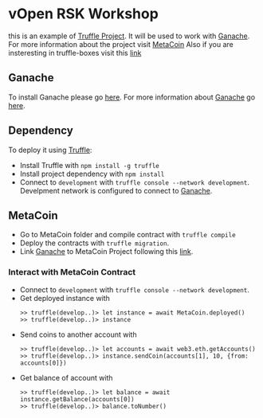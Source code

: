 # vOpen RSK Workshop

this is an example of [Truffle Project](https://www.trufflesuite.com/). It will be used to work with [Ganache](https://www.trufflesuite.com/ganache).
For more information about the project visit [MetaCoin](https://github.com/truffle-box/metacoin-box.) Also if you are insteresting in truffle-boxes visit this [link](https://www.trufflesuite.com/boxes) 

## Ganache
To install Ganache please go [here](https://www.trufflesuite.com/ganache). For more information about [Ganache](https://www.trufflesuite.com/ganache) go [here](https://www.trufflesuite.com/docs/ganache/quickstart).

## Dependency
To deploy it using [Truffle](https://www.trufflesuite.com/docs/truffle/getting-started/installation):
- Install Truffle with `npm install -g truffle`
- Install project dependency with `npm install`
- Connect to `development` with `truffle console --network development`. Develpment network is configured to connect to [Ganache](https://www.trufflesuite.com/ganache).


## MetaCoin 
- Go to MetaCoin folder and compile contract with `truffle compile`
- Deploy the contracts with `truffle migration`. 
- Link [Ganache](https://www.trufflesuite.com/ganache) to MetaCoin Project following this [link](https://www.trufflesuite.com/docs/ganache/truffle-projects/linking-a-truffle-project).

### Interact with MetaCoin Contract
- Connect to `development` with `truffle console --network development`.
- Get deployed instance with
    ```
    >> truffle(develop..)> let instance = await MetaCoin.deployed()
    >> truffle(develop..)> instance
    ```
- Send coins to another account with 
    ```
    >> truffle(develop..)> let accounts = await web3.eth.getAccounts()
    >> truffle(develop..)> instance.sendCoin(accounts[1], 10, {from: accounts[0]})
    ```
- Get balance of account with
    ```
    >> truffle(develop..)> let balance = await instance.getBalance(accounts[0])
    >> truffle(develop..)> balance.toNumber()
    ````